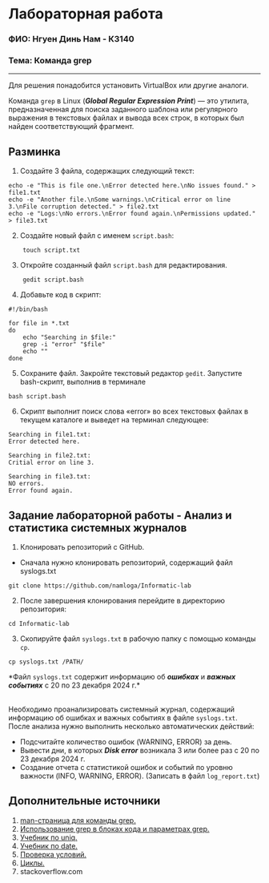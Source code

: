 # Лабораторная работа

### ФИО: Нгуен Динь Нам - К3140

### Тема: Команда grep

---

Для решения понадобится установить VirtualBox или другие аналоги.

Команда `grep` в Linux (**_Global Regular Expression Print_**) — это утилита, предназначенная для поиска заданного шаблона или регулярного выражения в текстовых файлах и вывода всех строк, в которых был найден соответствующий фрагмент.

## Разминка

1. Создайте 3 файла, содержащих следующий текст:

```
echo -e "This is file one.\nError detected here.\nNo issues found." > file1.txt
echo -e "Another file.\nSome warnings.\nCritical error on line 3.\nFile corruption detected." > file2.txt
echo -e "Logs:\nNo errors.\nError found again.\nPermissions updated." > file3.txt
```

2. Создайте новый файл с именем `script.bash`:

```
    touch script.txt
```

3. Откройте созданный файл `script.bash` для редактирования.

```
    gedit script.bash
```

4.  Добавьте код в скрипт:

```
#!/bin/bash

for file in *.txt
do
    echo "Searching in $file:"
    grep -i "error" "$file"
    echo ""
done

```

5. Сохраните файл. Закройте текстовый редактор `gedit`. Запустите bash-скрипт, выполнив в терминале

```
bash script.bash
```

6.  Скрипт выполнит поиск слова «error» во всех текстовых файлах в текущем каталоге и выведет на терминал следующее:

```
Searching in file1.txt:
Error detected here.

Searching in file2.txt:
Critial error on line 3.

Searching in file3.txt:
NO errors.
Error found again.
```

## Задание лабораторной работы - Анализ и статистика системных журналов

1. Клонировать репозиторий с GitHub.

- Сначала нужно клонировать репозиторий, содержащий файл syslogs.txt

```
git clone https://github.com/namloga/Informatic-lab
```

2. После завершения клонирования перейдите в директорию репозитория:

```
cd Informatic-lab
```

3. Скопируйте файл `syslogs.txt` в рабочую папку с помощью команды `cp`.

```
cp syslogs.txt /PATH/
```

\*Файл `syslogs.txt` содержит информацию об **_ошибках_** и **_важных событиях_** с 20 по 23 декабря 2024 г.\*

<br>
Необходимо проанализировать системный журнал, содержащий информацию об ошибках и важных событиях в файле <code>syslogs.txt</code>. После анализа нужно выполнить несколько автоматических действий:

<br>

- Подсчитайте количество ошибок (WARNING, ERROR) за день.
- Вывести дни, в которых **_Disk error_** возникала 3 или более раз с 20 по 23 декабря 2024 г.
- Создание отчета с статистикой ошибок и событий по уровню важности (INFO, WARNING, ERROR). (Записать в файл `log_report.txt`)

## Дополнительные источники

1. [man-страница для команды grep.](https://man7.org/linux/man-pages/man1/grep.1.html)
2. [Использование grep в блоках кода и параметрах grep.](https://se.ifmo.ru/~ad/Documentation/ABS_Guide_ru.html#GREPREF)
3. [Учебник по uniq.](https://losst.pro/komanda-uniq-linux)
4. [Учебник по date.](https://losst.pro/komanda-date-v-linux)
5. [Проверка условий.](https://se.ifmo.ru/~ad/Documentation/ABS_Guide_ru.html#TESTS)
6. [Циклы.](https://se.ifmo.ru/~ad/Documentation/ABS_Guide_ru.html#LOOPS1)
7. stackoverflow.com
